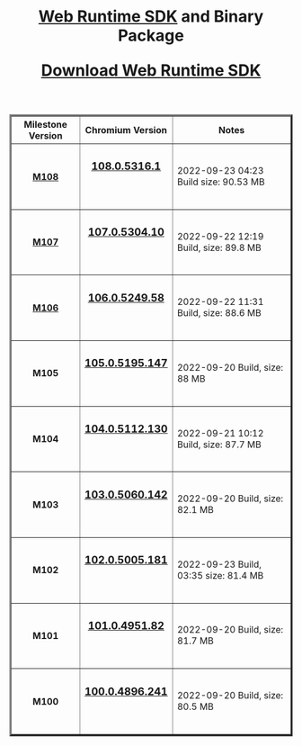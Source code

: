 
<h1 align=center>
	
 [Web Runtime SDK](https://github.com/TangramDev/WebRTSDK/archive/refs/tags/webrt_1.0.0.2.zip) and Binary Package<p align=center><ins>

[**Download Web Runtime SDK**](https://github.com/TangramDev/WebRTSDK/archive/refs/tags/webrt_1.0.0.2.zip)</ins></p>
</h1>

<center>
        <table border="3" cellpadding="3"  align=center>
            <thead>
                <tr>
                    <th> <strong>Milestone Version</strong>
                    <th> <strong>Chromium Version</strong>
                    <th> <strong>Notes</strong>
               </tr>            
	<tbody>
                <tr>
                    <td width="25%">
                        <h4 align=center>
				
[M108](https://github.com/TangramDev/WebRT_M108/releases/tag/m108)
			</h4>
                    </td>
                    <td width="30%">
                        <h3 align=center><p>
			
[**108.0.5316.1**](https://github.com/TangramDev/WebRT_M108/releases/download/m108/webrt_108.0.5316.1.7z)</p>			
		     </h3>
                    </td>
                    <td width="45%">
		        2022-09-23 04:23 Build size: 90.53 MB
                    </td>
                <tr>
                    <td width="25%">
                        <h4 align=center>
				
[M107](https://github.com/TangramDev/WebRT_M107/releases/tag/M107)
			</h4>
                    </td>
                    <td width="30%">
                        <h3 align=center><p>
			
 [**107.0.5304.10**](https://github.com/TangramDev/WebRT_M107/releases/download/M107/webrt_107.0.5304.10.7z)</p>			
		     </h3>
                    </td>
                    <td width="45%">
		        2022-09-22 12:19 Build, size: 89.8 MB
                    </td>
                <tr>
                    <td width="25%">
                        <h4 align=center>
				
[M106](https://github.com/TangramDev/WebRT_M106/releases/tag/M106)
			</h4>
                    </td>
                    <td width="30%">
                        <h3 align=center><p>
			
 [**106.0.5249.58**](https://github.com/TangramDev/WebRT_M106/releases/download/M106/webrt_106.0.5249.58.7z)</p>			
		     </h3>
                    </td>
                    <td width="45%">
		        2022-09-22 11:31 Build, size: 88.6 MB
                    </td>
                 <tr>
                    <td width="25%">
                        <h4 align=center>M105</h4>
                    </td>
                    <td width="30%">
                        <h3 align=center><p>
			
 [**105.0.5195.147**](https://github.com/TangramDev/WebRTSDK/releases/download/webrt_1.0.0.2/webrt_105.0.5195.147.7z)</p>			
		     </h3>
                    </td>
                    <td width="45%">
		        2022-09-20 Build, size: 88 MB
                    </td>
                <tr>
                    <td width="25%">
                        <h4 align=center>M104</h4>
                    </td>
                    <td width="30%">
                        <h3 align=center><p>
			
 [**104.0.5112.130**](https://github.com/TangramDev/WebRTSDK/releases/download/webrt_1.0.0.2/webrt_104.0.5112.130.7z)</p>			
		     </h3>
                    </td>
                    <td width="45%">
		        2022-09-21 10:12 Build, size: 87.7 MB
                    </td>
                <tr>
                    <td width="25%">
                        <h4 align=center>M103</h4>
                    </td>
                    <td width="30%">
                        <h3 align=center><p>
			
 [**103.0.5060.142**](https://github.com/TangramDev/WebRTSDK/releases/download/webrt_1.0.0.2/webrt_103.0.5060.142.7z)</p>			
		     </h3>
                    </td>
                    <td width="45%">
		        2022-09-20 Build, size: 82.1 MB
                    </td>
                <tr>
                    <td width="25%">
                        <h4 align=center>M102</h4>
                    </td>
                    <td width="30%">
                        <h3 align=center><p>
			
 [**102.0.5005.181**](https://github.com/TangramDev/WebRTSDK/releases/download/webrt_1.0.0.2/webrt_102.0.5005.181.7z)</p>			
		     </h3>
                    </td>
                    <td width="45%">
		        2022-09-23 Build, 03:35 size: 81.4 MB
                    </td>
                 <tr>
                    <td width="25%">
                        <h4 align=center>M101</h4>
                    </td>
                    <td width="30%">
                        <h3 align=center><p>
			
 [**101.0.4951.82**](https://github.com/TangramDev/WebRTSDK/releases/download/webrt_1.0.0.2/webrt_101.0.4951.82.7z)</p>			
		     </h3>
                    </td>
                    <td width="45%">
		        2022-09-20 Build, size: 81.7 MB
                    </td>
              <tr>
                    <td width="25%">
                        <h4 align=center>M100</h4>
                    </td>
                    <td width="30%">
                        <h3 align=center><p>
			
 [**100.0.4896.241**](https://github.com/TangramDev/WebRTSDK/releases/download/webrt_1.0.0.2/webrt_100.0.4896.241.7z)</p>			
		     </h3>
                    </td>
                    <td width="45%">
		        2022-09-20 Build, size: 80.5 MB
                    </td>
		</tbody>	  
        </table>
</center>
